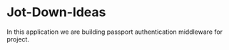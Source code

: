 # Jot-Down-Ideas
In this application we are building passport authentication middleware for project. 
